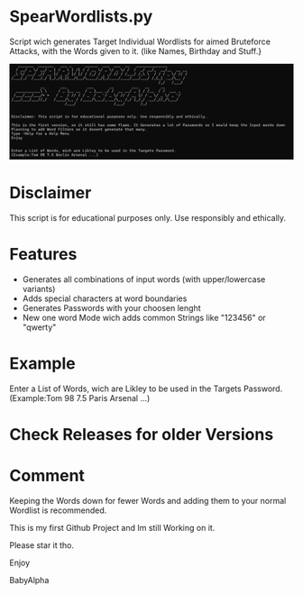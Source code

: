 # SpearWordlists.py
Script wich generates Target Individual Wordlists for aimed Bruteforce Attacks, with the Words given to it. (like Names, Birthday and Stuff.}

![Screenshot](Screenshot.png)
# Disclaimer
This script is for educational purposes only. Use responsibly and ethically.

# Features
- Generates all combinations of input words (with upper/lowercase variants)
- Adds special characters at word boundaries
- Generates Passwords with your choosen lenght
- New one word Mode wich adds common Strings like "123456" or "qwerty"

# Example
Enter a List of Words, wich are Likley to be used in the Targets Password.
(Example:Tom 98 7.5 Paris Arsenal ...)

# Check Releases for older Versions

# Comment
Keeping the Words down for fewer Words and adding them to your normal Wordlist is recommended.

This is my first Github Project and Im still Working on it. 

Please star it tho.

Enjoy

BabyAlpha



